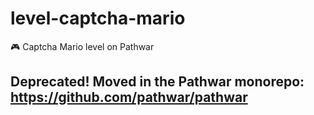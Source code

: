 # level-captcha-mario
:video_game: Captcha Mario level on Pathwar

## Deprecated! Moved in the Pathwar monorepo: https://github.com/pathwar/pathwar
